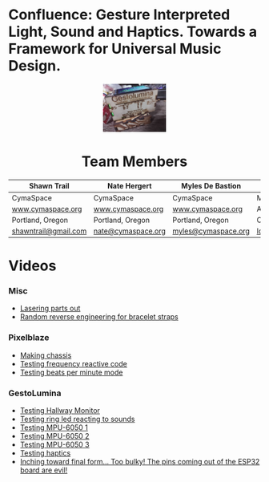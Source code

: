# Confluence: Gesture Interpreted Light, Sound and Haptics. Towards a Framework for Universal Music Design.
<p align="center">
    <img src="https://github.com/DillonSimeone/ConfluenceTactoLuminateBracelet/blob/main/media/Gestolumina/IMG_20240123_064552.jpg?raw=true" style="width: 25%;">
</p>
<h1 align="center">Team Members</h1>

|Shawn Trail| Nate Hergert | Myles De Bastion |Doga Cavdir | Dillon Simeone | 
|-----------|--------------|------------------| ---------- | ---------------|
| CymaSpace| CymaSpace| CymaSpace| Medialogy | CymaSpace 
| www.cymaspace.org| www.cymaspace.org | www.cymaspace.org | Aalborg University | www.cymaspace.org
| Portland, Oregon | Portland, Oregon | Portland, Oregon  | Copnenhagen, Denmark  | Portland, Oregon  |
| shawntrail@gmail.com | nate@cymaspace.org | [myles@cymaspace.org](mailto:myles@cymaspace.org) | Idoga.cadvir@gmail.com | dillonsimeone@gmail.com|
                    
# Videos
<h3>Misc</h3>
<ul>
    <li><a href="https://www.youtube.com/shorts/vZXHRAnROqk">Lasering parts out</a></li>
    <li><a href="https://www.youtube.com/shorts/q6HAHHKfm44">Random reverse engineering for bracelet straps</a></li>
</ul>
<h3>Pixelblaze</h3>
<ul>
    <li><a href="https://www.youtube.com/shorts/bQNIAE6hn9M">Making chassis</a></li>
    <li><a href="https://www.youtube.com/shorts/2__cOaNY4yM">Testing frequency reactive code</a></li>
    <li><a href="https://www.youtube.com/shorts/NpTJMvQrC3I">Testing beats per minute mode</a></li>
</ul>
<h3>GestoLumina</h3>
<ul>
    <li><a href="https://www.youtube.com/watch?v=SJd1xGemtCc">Testing Hallway Monitor</a></li>
    <li><a href="https://www.youtube.com/shorts/A8XjW7fpP0g">Testing ring led reacting to sounds</a></li>
    <li><a href="https://www.youtube.com/shorts/U4VskPwTADo">Testing MPU-6050 1</a></li>
    <li><a href="https://www.youtube.com/shorts/bvzDoGDOsoE ">Testing MPU-6050 2</a></li>
    <li><a href="https://www.youtube.com/shorts/jl-9ZZjW-vE ">Testing MPU-6050 3</a></li>
    <li><a href="https://www.youtube.com/shorts/bEWE7uyCt_Y ">Testing haptics</a></li>
    <li><a href="https://www.youtube.com/shorts/fWRVd8oUweI">Inching toward final form... Too bulky! The pins coming out of the ESP32 board are evil!</a></li>
</ul>

        
    
        
            

        
             

        
            
            
            

        
               
        
        
            

        
            
